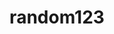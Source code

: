 ---
title: "random123"
layout: cache
categories: [package, v0.18]
meta: {"versions": ["1.14.0"], "compilers": ["gcc@=7.3.1"], "oss": ["amzn2"], "platforms": ["linux"], "targets": ["aarch64", "graviton2", "x86_64_v3", "x86_64_v4"], "stacks": ["aws-ahug", "aws-ahug-aarch64"], "num_specs": 4, "num_specs_by_stack": {"aws-ahug-aarch64": 2, "aws-ahug": 2}}
spec_details: [{"hash": "l6ezn4apd75fxrpzidydodgdn45g553s", "compiler": "gcc@=7.3.1", "versions": ["1.14.0"], "os": "amzn2", "platform": "linux", "target": "aarch64", "variants": [], "stacks": ["aws-ahug-aarch64"], "size": "-", "tarball": "https://binaries.spack.io/releases/v0.18/build_cache/linux-amzn2-aarch64/gcc-7.3.1/random123-1.14.0/linux-amzn2-aarch64-gcc-7.3.1-random123-1.14.0-l6ezn4apd75fxrpzidydodgdn45g553s.spack"}, {"hash": "t37ewzvnae3oc3piggnsmtpmxw4ewd6n", "compiler": "gcc@=7.3.1", "versions": ["1.14.0"], "os": "amzn2", "platform": "linux", "target": "graviton2", "variants": [], "stacks": ["aws-ahug-aarch64"], "size": "-", "tarball": "https://binaries.spack.io/releases/v0.18/build_cache/linux-amzn2-graviton2/gcc-7.3.1/random123-1.14.0/linux-amzn2-graviton2-gcc-7.3.1-random123-1.14.0-t37ewzvnae3oc3piggnsmtpmxw4ewd6n.spack"}, {"hash": "noishcd3f5yh7i4gkmahqigtz4r4a5iz", "compiler": "gcc@=7.3.1", "versions": ["1.14.0"], "os": "amzn2", "platform": "linux", "target": "x86_64_v4", "variants": [], "stacks": ["aws-ahug"], "size": "-", "tarball": "https://binaries.spack.io/releases/v0.18/build_cache/linux-amzn2-x86_64_v4/gcc-7.3.1/random123-1.14.0/linux-amzn2-x86_64_v4-gcc-7.3.1-random123-1.14.0-noishcd3f5yh7i4gkmahqigtz4r4a5iz.spack"}, {"hash": "tbdwa5yjkx4tgol27jd2oo4aznowpg7r", "compiler": "gcc@=7.3.1", "versions": ["1.14.0"], "os": "amzn2", "platform": "linux", "target": "x86_64_v3", "variants": [], "stacks": ["aws-ahug"], "size": "-", "tarball": "https://binaries.spack.io/releases/v0.18/build_cache/linux-amzn2-x86_64_v3/gcc-7.3.1/random123-1.14.0/linux-amzn2-x86_64_v3-gcc-7.3.1-random123-1.14.0-tbdwa5yjkx4tgol27jd2oo4aznowpg7r.spack"}]
---